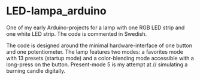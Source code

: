 # LED-lampa_arduino

One of my early Arduino-projects for a lamp with one RGB LED strip and one white LED strip. 
The code is commented in Swedish. 

The code is designed around the minimal hardware-interface of one button and one potentiometer. 
The lamp features two modes: a favorites mode with 13 presets (startup mode) and a color-blending mode accessible with a long-press on the button. Present-mode 5 is my attempt at // simulating a burning candle digitally.
